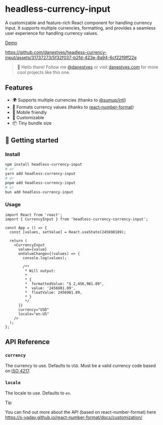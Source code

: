 # headless-currency-input

A customizable and feature-rich React component for handling currency input. It supports multiple currencies, formatting, and provides a seamless user experience for handling currency values.

[Demo](https://codesandbox.io/p/devbox/headless-currency-input-4gwsy8?layout=%257B%2522sidebarPanel%2522%253A%2522EXPLORER%2522%252C%2522rootPanelGroup%2522%253A%257B%2522direction%2522%253A%2522horizontal%2522%252C%2522contentType%2522%253A%2522UNKNOWN%2522%252C%2522type%2522%253A%2522PANEL_GROUP%2522%252C%2522id%2522%253A%2522ROOT_LAYOUT%2522%252C%2522panels%2522%253A%255B%257B%2522type%2522%253A%2522PANEL_GROUP%2522%252C%2522contentType%2522%253A%2522UNKNOWN%2522%252C%2522direction%2522%253A%2522vertical%2522%252C%2522id%2522%253A%2522clrjd1qfr00073b6fbm6kur58%2522%252C%2522sizes%2522%253A%255B70%252C30%255D%252C%2522panels%2522%253A%255B%257B%2522type%2522%253A%2522PANEL_GROUP%2522%252C%2522contentType%2522%253A%2522EDITOR%2522%252C%2522direction%2522%253A%2522horizontal%2522%252C%2522id%2522%253A%2522EDITOR%2522%252C%2522panels%2522%253A%255B%257B%2522type%2522%253A%2522PANEL%2522%252C%2522contentType%2522%253A%2522EDITOR%2522%252C%2522id%2522%253A%2522clrjd1qfr00023b6fxtdpd1ub%2522%257D%255D%257D%252C%257B%2522type%2522%253A%2522PANEL_GROUP%2522%252C%2522contentType%2522%253A%2522SHELLS%2522%252C%2522direction%2522%253A%2522horizontal%2522%252C%2522id%2522%253A%2522SHELLS%2522%252C%2522panels%2522%253A%255B%257B%2522type%2522%253A%2522PANEL%2522%252C%2522contentType%2522%253A%2522SHELLS%2522%252C%2522id%2522%253A%2522clrjd1qfr00043b6fw8s5c78s%2522%257D%255D%252C%2522sizes%2522%253A%255B100%255D%257D%255D%257D%252C%257B%2522type%2522%253A%2522PANEL_GROUP%2522%252C%2522contentType%2522%253A%2522DEVTOOLS%2522%252C%2522direction%2522%253A%2522vertical%2522%252C%2522id%2522%253A%2522DEVTOOLS%2522%252C%2522panels%2522%253A%255B%257B%2522type%2522%253A%2522PANEL%2522%252C%2522contentType%2522%253A%2522DEVTOOLS%2522%252C%2522id%2522%253A%2522clrjd1qfr00063b6f3nqon92r%2522%257D%255D%252C%2522sizes%2522%253A%255B100%255D%257D%255D%252C%2522sizes%2522%253A%255B50%252C50%255D%257D%252C%2522tabbedPanels%2522%253A%257B%2522clrjd1qfr00023b6fxtdpd1ub%2522%253A%257B%2522id%2522%253A%2522clrjd1qfr00023b6fxtdpd1ub%2522%252C%2522tabs%2522%253A%255B%257B%2522id%2522%253A%2522clrjd1qfq00013b6fkj0m7iz2%2522%252C%2522mode%2522%253A%2522permanent%2522%252C%2522type%2522%253A%2522FILE%2522%252C%2522filepath%2522%253A%2522%252FREADME.md%2522%252C%2522state%2522%253A%2522IDLE%2522%257D%255D%252C%2522activeTabId%2522%253A%2522clrjd1qfq00013b6fkj0m7iz2%2522%257D%252C%2522clrjd1qfr00063b6f3nqon92r%2522%253A%257B%2522id%2522%253A%2522clrjd1qfr00063b6f3nqon92r%2522%252C%2522tabs%2522%253A%255B%257B%2522type%2522%253A%2522TASK_PORT%2522%252C%2522port%2522%253A5173%252C%2522taskId%2522%253A%2522dev%2522%252C%2522id%2522%253A%2522clrjexs5h004g3b6e0o88gjpk%2522%252C%2522mode%2522%253A%2522permanent%2522%252C%2522path%2522%253A%2522%252F%2522%257D%255D%252C%2522activeTabId%2522%253A%2522clrjexs5h004g3b6e0o88gjpk%2522%257D%252C%2522clrjd1qfr00043b6fw8s5c78s%2522%253A%257B%2522id%2522%253A%2522clrjd1qfr00043b6fw8s5c78s%2522%252C%2522tabs%2522%253A%255B%257B%2522id%2522%253A%2522clrjd1qfr00033b6f8r1fjnbn%2522%252C%2522mode%2522%253A%2522permanent%2522%252C%2522type%2522%253A%2522TASK_LOG%2522%252C%2522taskId%2522%253A%2522dev%2522%257D%255D%252C%2522activeTabId%2522%253A%2522clrjd1qfr00033b6f8r1fjnbn%2522%257D%257D%252C%2522showDevtools%2522%253Atrue%252C%2522showShells%2522%253Atrue%252C%2522showSidebar%2522%253Atrue%252C%2522sidebarPanelSize%2522%253A15%257D)

https://github.com/danestves/headless-currency-input/assets/31737273/5f32f037-b2fd-423e-8a94-6cf22f9ff22e

> 👋 Hello there! Follow me [@danestves](https://twitter.com/danestves) or visit [danestves.com](https://danestves.com) for more cool projects like this one.

## Features

- 🌍 Supports multiple currencies (thanks to [@sumup/intl](https://github.com/sumup-oss/intl-js))
- 📝 Formats currency values (thanks to [react-number-format](https://github.com/s-yadav/react-number-format))
- 📱 Mobile friendly
- 🎨 Customizable
- 📦 Tiny bundle size

## 🏃 Getting started

### Install

```bash
npm install headless-currency-input
# or
yarn add headless-currency-input
# or
pnpm add headless-currency-input
# or
bun add headless-currency-input
```

### Usage

```tsx
import React from 'react';
import { CurrencyInput } from 'headless-currency-currency-input';

const App = () => {
  const [values, setValue] = React.useState(245698189);

  return (
    <CurrencyInput
      value={value}
      onValueChange={(values) => {
        console.log(values);

        /**
         * Will output:
         *
         * {
         *  formattedValue: "$ 2,456,981.89",
         *  value: '2456981.89',
         *  floatValue: 2456981.89,
         * }
         */
      }}
      currency="USD"
      locale="en-US"
    />
  );
};
```

## API Reference

### `currency`

The currency to use. Defaults to `USD`. Must be a valid currency code based on [ISO 4217](https://en.wikipedia.org/wiki/ISO_4217).

### `locale`

The locale to use. Defaults to `en`.


> [!TIP]
> You can find out more about the API (based on react-number-format) here https://s-yadav.github.io/react-number-format/docs/customization/
